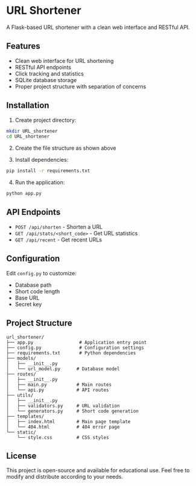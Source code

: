 # URL Shortener

A Flask-based URL shortener with a clean web interface and RESTful API.

## Features

- Clean web interface for URL shortening
- RESTful API endpoints
- Click tracking and statistics
- SQLite database storage
- Proper project structure with separation of concerns

## Installation

1. Create project directory:
```bash
mkdir URL_shortener
cd URL_shortener
```

2. Create the file structure as shown above

3. Install dependencies:
```bash
pip install -r requirements.txt
```

4. Run the application:
```bash
python app.py
```

## API Endpoints

- `POST /api/shorten` - Shorten a URL
- `GET /api/stats/<short_code>` - Get URL statistics
- `GET /api/recent` - Get recent URLs

## Configuration

Edit `config.py` to customize:
- Database path
- Short code length
- Base URL
- Secret key

## Project Structure

```
url_shortener/
├── app.py                 # Application entry point
├── config.py              # Configuration settings
├── requirements.txt       # Python dependencies
├── models/
│   ├── __init__.py
│   └── url_model.py      # Database model
├── routes/
│   ├── __init__.py
│   ├── main.py           # Main routes
│   └── api.py            # API routes
├── utils/
│   ├── __init__.py
│   ├── validators.py     # URL validation
│   └── generators.py     # Short code generation
├── templates/
│   ├── index.html        # Main page template
│   └── 404.html          # 404 error page
└── static/
    └── style.css         # CSS styles
```

## License

This project is open-source and available for educational use. Feel free to modify and distribute according to your needs.